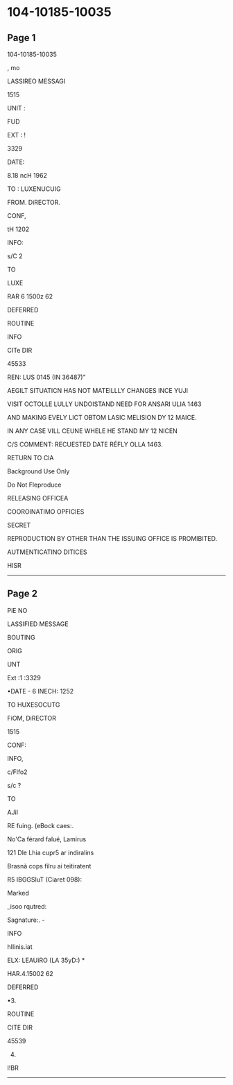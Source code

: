 # 104-10185-10035

## Page 1

104-10185-10035

, mo

LASSIREO MESSAGI

1515

UNIT :

FUD

EXT : !

3329

DATE:

8.18 ncH 1962

TO : LUXENUCUIG

FROM. DiRECTOR.

CONF,

tH 1202

INFO:

s/C 2

TO

LUXE

RAR 6 1500z 62

DEFERRED

ROUTINE

INFO

CITe DIR

45533

REN: LUS 0145 (IN 36487)"

AEGILT SITUATICN HAS NOT MATEILLLY CHANGES INCE YUJI

VISIT OCTOLLE LULLY UNDOISTAND NEED FOR ANSARI ULIA 1463

AND MAKING EVELY LICT OBTOM LASIC MELISION DY 12 MAICE.

IN ANY CASE VILL CEUNE WHELE HE STAND MY 12 NICEN

C/S COMMENT: RECUESTED DATE RÉFLY OLLA 1463.

RETURN TO CIA

Background Use Only

Do Not Fleproduce

RELEASING OFFICEA

COOROINATIMO OPFICIES

SECRET

REPRODUCTION BY OTHER THAN THE ISSUING OFFICE IS PROMIBITED.

AUTMENTICATINO DITICES

HISR

---

## Page 2

PiE NO

LASSIFIED MESSAGE

BOUTING

ORIG

UNT

Ext :1 :3329

•DATE - 6 INECH: 1252

TO HUXESOCUTG

FiOM, DiRECTOR

1515

CONF:

INFO,

c/Flfo2

s/c ?

TO

AJiI

RE fuing. (eBock caes:.

No'Ca férard falué, Lamirus

121 Dle Lhia cupr5 ar indiralins

Brasnà cops filru ai teitiratent

R5 IBGGSIuT (Ciaret 098):

Marked

_isoo rqutred:

Sagnature:. -

INFO

hIlinis.iat

ELX: LEAUiRO (LA 35yD:) *

HAR.4.15002 62

DEFERRED

•3.

ROUTINE

CITE DIR

45539

4)

I!BR

---

